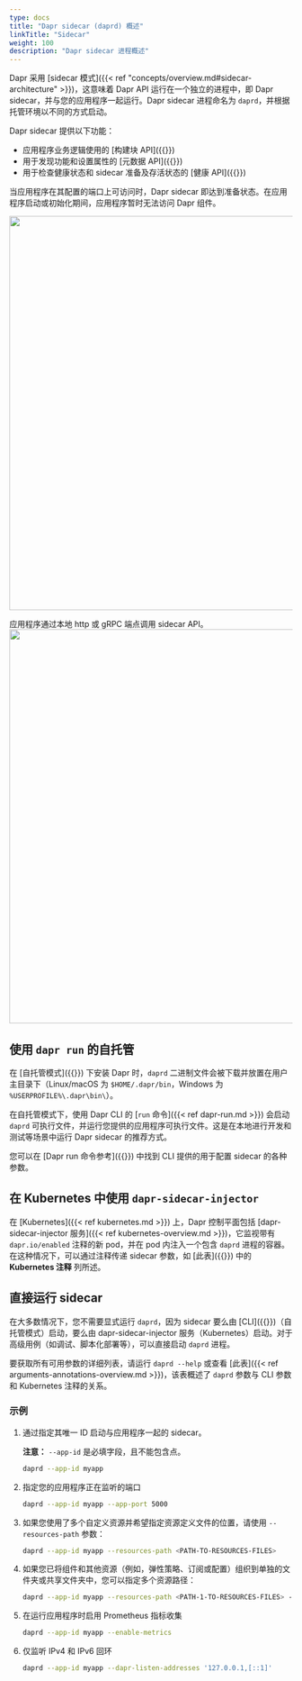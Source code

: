```yaml
---
type: docs
title: "Dapr sidecar (daprd) 概述"
linkTitle: "Sidecar"
weight: 100
description: "Dapr sidecar 进程概述"
---
```


Dapr 采用 [sidecar 模式]({{< ref "concepts/overview.md#sidecar-architecture" >}})，这意味着 Dapr API 运行在一个独立的进程中，即 Dapr sidecar，并与您的应用程序一起运行。Dapr sidecar 进程命名为 `daprd`，并根据托管环境以不同的方式启动。

Dapr sidecar 提供以下功能：

- 应用程序业务逻辑使用的 [构建块 API]({{<ref building-blocks-concept>}})
- 用于发现功能和设置属性的 [元数据 API]({{<ref metadata_api>}})
- 用于检查健康状态和 sidecar 准备及存活状态的 [健康 API]({{<ref sidecar-health>}})

当应用程序在其配置的端口上可访问时，Dapr sidecar 即达到准备状态。在应用程序启动或初始化期间，应用程序暂时无法访问 Dapr 组件。

<img src="/images/overview-sidecar-apis.png" width=700>

应用程序通过本地 http 或 gRPC 端点调用 sidecar API。
<img src="/images/overview-sidecar-model.png" width=700>

## 使用 `dapr run` 的自托管

在 [自托管模式]({{<ref self-hosted>}}) 下安装 Dapr 时，`daprd` 二进制文件会被下载并放置在用户主目录下（Linux/macOS 为 `$HOME/.dapr/bin`，Windows 为 `%USERPROFILE%\.dapr\bin\`）。

在自托管模式下，使用 Dapr CLI 的 [`run` 命令]({{< ref dapr-run.md >}}) 会启动 `daprd` 可执行文件，并运行您提供的应用程序可执行文件。这是在本地进行开发和测试等场景中运行 Dapr sidecar 的推荐方式。

您可以在 [Dapr run 命令参考]({{<ref dapr-run>}}) 中找到 CLI 提供的用于配置 sidecar 的各种参数。

## 在 Kubernetes 中使用 `dapr-sidecar-injector`

在 [Kubernetes]({{< ref kubernetes.md >}}) 上，Dapr 控制平面包括 [dapr-sidecar-injector 服务]({{< ref kubernetes-overview.md >}})，它监视带有 `dapr.io/enabled` 注释的新 pod，并在 pod 内注入一个包含 `daprd` 进程的容器。在这种情况下，可以通过注释传递 sidecar 参数，如 [此表]({{<ref arguments-annotations-overview>}}) 中的 **Kubernetes 注释** 列所述。

## 直接运行 sidecar

在大多数情况下，您不需要显式运行 `daprd`，因为 sidecar 要么由 [CLI]({{<ref cli-overview>}})（自托管模式）启动，要么由 dapr-sidecar-injector 服务（Kubernetes）启动。对于高级用例（如调试、脚本化部署等），可以直接启动 `daprd` 进程。

要获取所有可用参数的详细列表，请运行 `daprd --help` 或查看 [此表]({{< ref arguments-annotations-overview.md >}})，该表概述了 `daprd` 参数与 CLI 参数和 Kubernetes 注释的关系。

### 示例

1. 通过指定其唯一 ID 启动与应用程序一起的 sidecar。

   **注意：** `--app-id` 是必填字段，且不能包含点。

   ```bash
   daprd --app-id myapp
   ```

1. 指定您的应用程序正在监听的端口

   ```bash
   daprd --app-id myapp --app-port 5000
   ```

1. 如果您使用了多个自定义资源并希望指定资源定义文件的位置，请使用 `--resources-path` 参数：

   ```bash
   daprd --app-id myapp --resources-path <PATH-TO-RESOURCES-FILES>
   ```

1. 如果您已将组件和其他资源（例如，弹性策略、订阅或配置）组织到单独的文件夹或共享文件夹中，您可以指定多个资源路径：

   ```bash
   daprd --app-id myapp --resources-path <PATH-1-TO-RESOURCES-FILES> --resources-path <PATH-2-TO-RESOURCES-FILES>
   ```

1. 在运行应用程序时启用 Prometheus 指标收集

   ```bash
   daprd --app-id myapp --enable-metrics
   ```

1. 仅监听 IPv4 和 IPv6 回环

   ```bash
   daprd --app-id myapp --dapr-listen-addresses '127.0.0.1,[::1]'
   ```